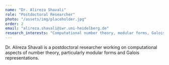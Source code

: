 ```yaml
---
name: "Dr. Alireza Shavali"
role: "Postdoctoral Researcher"
photo: "/assets/img/placeholder.jpg"
order: 2
email: "alireza.shavali@iwr.uni-heidelberg.de"
research_interests: "Computational number theory, modular forms, Galois representations"
---
```


Dr. Alireza Shavali is a postdoctoral researcher working on computational aspects of number theory, particularly modular forms and Galois representations. 